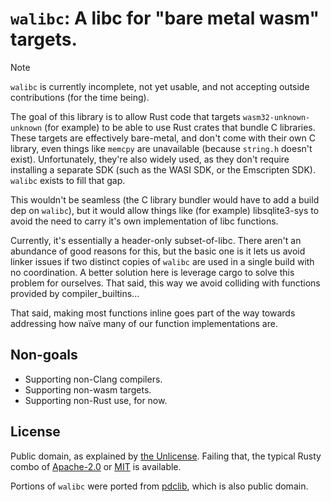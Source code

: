 # `walibc`: A libc for "bare metal wasm" targets.

> [!NOTE]
>
> `walibc` is currently incomplete, not yet usable, and not accepting outside contributions (for the time being).

The goal of this library is to allow Rust code that targets `wasm32-unknown-unknown` (for example) to be able to use Rust crates that bundle C libraries. These targets are effectively bare-metal, and don't come with their own C library, even things like `memcpy` are unavailable (because `string.h` doesn't exist). Unfortunately, they're also widely used, as they don't require installing a separate SDK (such as the WASI SDK, or the Emscripten SDK). `walibc` exists to fill that gap.

This wouldn't be seamless (the C library bundler would have to add a build dep on `walibc`), but it would allow things like (for example) libsqlite3-sys to avoid the need to carry it's own implementation of libc functions.

Currently, it's essentially a header-only subset-of-libc. There aren't an abundance of good reasons for this, but the basic one is it lets us avoid linker issues if two distinct copies of `walibc` are used in a single build with no coordination. A better solution here is leverage cargo to solve this problem for ourselves. That said, this way we avoid colliding with functions provided by compiler_builtins...

That said, making most functions inline goes part of the way towards addressing how naïve many of our function implementations are.

## Non-goals
- Supporting non-Clang compilers.
- Supporting non-wasm targets.
- Supporting non-Rust use, for now.

## License
Public domain, as explained by [the Unlicense](./UNLICENSE). Failing that, the typical Rusty combo of [Apache-2.0](./LICENSE-APACHE) or [MIT](./LICENSE-MIT) is available.

Portions of `walibc` were ported from [pdclib](https://github.com/DevSolar/pdclib), which is also public domain.
